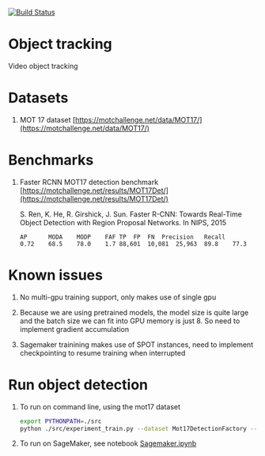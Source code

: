[![Build Status](https://travis-ci.org/elangovana/object-tracking.svg?branch=master)](https://travis-ci.org/elangovana/object-tracking)

# Object tracking
Video object tracking

# Datasets
1. MOT 17 dataset [https://motchallenge.net/data/MOT17/](https://motchallenge.net/data/MOT17/)

# Benchmarks

1. Faster RCNN MOT17 detection benchmark [https://motchallenge.net/results/MOT17Det/](https://motchallenge.net/results/MOT17Det/)

    S. Ren, K. He, R. Girshick, J. Sun. Faster R-CNN: Towards Real-Time Object Detection with Region Proposal Networks. In NIPS, 2015

    ```text
    AP	    MODA	MODP	FAF	TP	FP	FN	Precision	Recall
    0.72	68.5	78.0	1.7	88,601	10,081	25,963	89.8	77.3
    ```
    
# Known issues
1. No multi-gpu training support, only makes use of single gpu

2. Because we are using pretrained models, the model size is quite large and the batch size we can fit into GPU memory is just 8. So need to implement gradient accumulation

3. Sagemaker trainining makes use of SPOT instances, need to implement checkpointing to resume training when interrupted
    
# Run object detection

1. To run on command line, using the mot17 dataset
    ```bash
    export PYTHONPATH=./src
    python ./src/experiment_train.py --dataset Mot17DetectionFactory --traindir ./tests/data/clips --valdir tests/data/clips --batchsize 8 --commit_id 763b78c085244fa2fe816f48545cdb520e037b51  --epochs 2 --learning_rate 0.0001 --log-level INFO --model FasterRcnnFactory --momentum 0.9 --patience 20 --weight_decay 5e-05
    ```
    
2. To run on SageMaker, see notebook [Sagemaker.ipynb](Sagemaker.ipynb)
